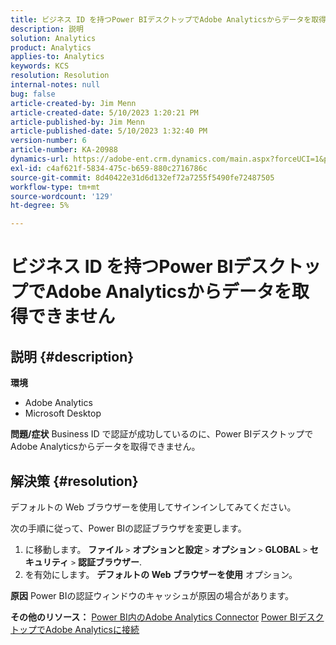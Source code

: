 ```yaml
---
title: ビジネス ID を持つPower BIデスクトップでAdobe Analyticsからデータを取得できません
description: 説明
solution: Analytics
product: Analytics
applies-to: Analytics
keywords: KCS
resolution: Resolution
internal-notes: null
bug: false
article-created-by: Jim Menn
article-created-date: 5/10/2023 1:20:21 PM
article-published-by: Jim Menn
article-published-date: 5/10/2023 1:32:40 PM
version-number: 6
article-number: KA-20988
dynamics-url: https://adobe-ent.crm.dynamics.com/main.aspx?forceUCI=1&pagetype=entityrecord&etn=knowledgearticle&id=0153d469-35ef-ed11-8849-6045bd006295
exl-id: c4af621f-5834-475c-b659-880c2716786c
source-git-commit: 8d40422e31d6d132ef72a7255f5490fe72487505
workflow-type: tm+mt
source-wordcount: '129'
ht-degree: 5%

---
```


# ビジネス ID を持つPower BIデスクトップでAdobe Analyticsからデータを取得できません

## 説明 {#description}


<b>環境</b>

- Adobe Analytics
- Microsoft Desktop




<b>問題/症状</b>
Business ID で認証が成功しているのに、Power BIデスクトップでAdobe Analyticsからデータを取得できません。


## 解決策 {#resolution}


デフォルトの Web ブラウザーを使用してサインインしてみてください。

次の手順に従って、Power BIの認証ブラウザを変更します。

1. に移動します。 <b>ファイル</b> `>`  <b>オプションと設定</b> `>`  <b>オプション</b> `>`  <b>GLOBAL</b> `>`  <b>セキュリティ</b> `>`  <b>認証ブラウザー</b>.
2. を有効にします。 <b>デフォルトの Web ブラウザーを使用</b> オプション。


<b>原因</b>
Power BIの認証ウィンドウのキャッシュが原因の場合があります。

<b>その他のリソース：</b>
[Power BI内のAdobe Analytics Connector](https://experienceleague.adobe.com/docs/analytics-learn/tutorials/integrations/power-bi/adobe-analytics-connector-in-power-bi.html?lang=en)
[Power BIデスクトップでAdobe Analyticsに接続](https://learn.microsoft.com/en-us/power-bi/connect-data/desktop-connect-adobe-analytics)
